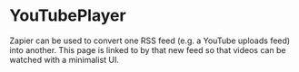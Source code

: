 # YouTubePlayer
Zapier can be used to convert one RSS feed (e.g. a YouTube uploads feed) into another. This page is linked to by that new feed so that videos can be watched with a minimalist UI.

